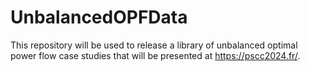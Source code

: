 # UnbalancedOPFData

This repository will be used to release a library of unbalanced optimal power flow case studies that will be presented at https://pscc2024.fr/.

